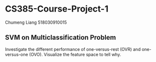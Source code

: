 # CS385-Course-Project-1
Chumeng Liang  518030910015

## SVM on Multiclassification Problem
Investigate the different performance of one-versus-rest (OVR) and one-versus-one (OVO). Visualize the feature space to tell why.